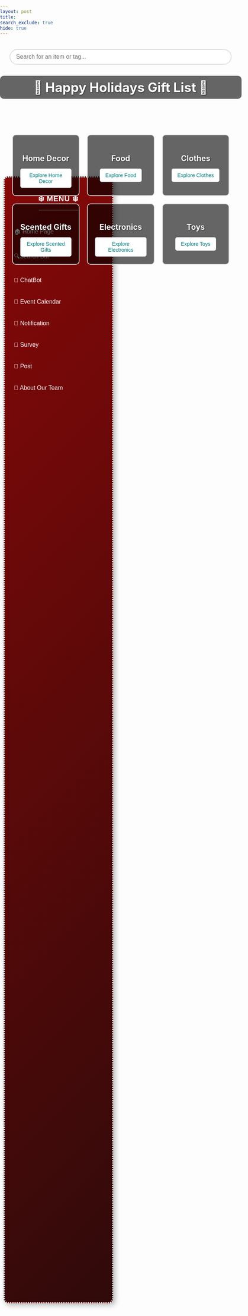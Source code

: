 ```yaml
---
layout: post
title:  
search_exclude: true
hide: true
---
```


<html lang="en">
<head>
  <meta charset="UTF-8">
  <meta name="viewport" content="width=device-width, initial-scale=1.0">
  <title>Popup Login Alert</title>
  <style>
    /* Global Background */
    html, body {
      margin: 0;
      padding: 0;
      width: 100%;
      height: 100%;
      background-image: url('{{ site.baseurl }}/images/greenbackground.png');
      background-size: cover;
      background-position: center;
      background-repeat: no-repeat;
      background-attachment: fixed;
    }
    /* Popup styles */
    .popup-overlay {
      position: fixed;
      top: 0;
      left: 0;
      width: 100%;
      height: 100%;
      background: rgba(0, 0, 0, 0.5);
      display: flex;
      align-items: center;
      justify-content: center;
      z-index: 999;
      display: none; /* Initially hidden */
    }
    .popup-container {
      background: white;
      padding: 20px;
      width: 320px;
      text-align: center;
      border-radius: 10px;
      box-shadow: 0 0 10px rgba(0, 0, 0, 0.3);
      position: relative;
    }
    .close-btn {
      position: absolute;
      top: 10px;
      right: 15px;
      font-size: 20px;
      font-weight: bold;
      color: black;
      cursor: pointer;
    }
    .close-btn:hover {
      color: red;
    }
    .popup-container h2 {
      margin-bottom: 10px;
      font-size: 18px;
      color: black;
    }
    .popup-button {
      background: #008080;
      color: white;
      border: none;
      padding: 10px 15px;
      font-size: 14px;
      cursor: pointer;
      border-radius: 5px;
      text-decoration: none;
      display: inline-block;
      margin-top: 10px;
    }
    .popup-button:hover {
      background: #005f5f;
    }
    /* Sidebar styles */
    .sidebar {
      width: 260px;
      height: 75vh;
      background: linear-gradient(135deg, rgb(134, 8, 8), rgb(48, 10, 10));
      padding: 15px;
      position: fixed;
      left: 10px;
      top: 12vh;
      color: white;
      font-family: 'Poppins', sans-serif;
      border-radius: 12px;
      box-shadow: 5px 5px 15px rgba(0, 0, 0, 0.3);
      display: flex;
      flex-direction: column;
      align-items: center;
      border: 3px dotted white;
    }
    .sidebar h3 {
      font-size: 20px;
      margin-bottom: 15px;
      font-weight: 600;
      letter-spacing: 1px;
      text-align: center;
    }
    .sidebar h3::after {
      content: "";
      display: block;
      width: 100%;
      height: 2px;
      background: rgba(255, 255, 255, 0.5);
      margin: 10px auto;
      border-radius: 2px;
    }
    .sidebar a {
      display: flex;
      align-items: center;
      justify-content: flex-start;
      color: white !important;
      text-decoration: none;
      padding: 12px 18px;
      margin: 8px 0;
      border-radius: 8px;
      font-size: 16px;
      font-weight: 500;
      transition: all 0.3s ease-in-out;
      width: 100%;
    }
    .sidebar a:hover {
      background: rgba(255, 255, 255, 0.2);
      box-shadow: 0 0 10px rgba(255, 255, 255, 0.4);
      transform: scale(1.05);
    }
    .sidebar a::before {
      content: "";
      margin-right: 10px;
      transition: transform 0.3s ease;
    }
    .sidebar a:hover::before {
      transform: translateX(5px);
    }
    /* Holiday page styles */
    .holiday-page {
      background-image: url('{{ site.baseurl }}/images/greenbackground.png');
      background-size: cover;
      background-position: center;
      background-attachment: fixed;
      min-height: 80vh;
      width: 68vw;
      margin: 0 auto;
      display: flex;
      flex-direction: column;
      align-items: center;
      color: #ffffff;
      text-shadow: 1px 1px 3px rgba(0, 0, 0, 0.7);
      position: relative;
    }
    .holiday-header {
      width: 100%;
      text-align: center;
      padding: 20px 0;
    }
    .holiday-header h1 {
      font-size: 2.5em;
      margin: 20px 0;
      background: rgba(0, 0, 0, 0.6);
      padding: 10px 20px;
      border-radius: 10px;
    }
    .categories-grid {
      display: grid;
      grid-template-columns: repeat(3, 1fr);
      gap: 20px;
      width: 90%;
      max-width: 1200px;
    }
    .category-box {
      background: rgba(0, 0, 0, 0.6);
      border: 2px solid rgba(255, 255, 255, 0.8);
      border-radius: 10px;
      text-align: center;
      padding: 20px;
      transition: transform 0.2s ease, box-shadow 0.2s ease;
      z-index: 2;
    }
    .category-box h2 {
      margin-bottom: 15px;
      font-size: 1.5em;
    }
    .category-box button {
      background: #ffffff;
      color: #008080;
      border: none;
      padding: 10px 15px;
      font-size: 1em;
      border-radius: 5px;
      cursor: pointer;
      transition: background-color 0.2s ease, color 0.2s ease;
    }
    .category-box button:hover {
      background: #008080;
      color: #ffffff;
    }
    .category-box:hover {
      transform: translateY(-10px);
      box-shadow: 0 10px 20px rgba(0, 0, 0, 0.5);
    }
    @media (max-width: 768px) {
      .categories-grid {
        grid-template-columns: repeat(2, 1fr);
      }
      .holiday-header h1 {
        font-size: 2em;
      }
    }
    @media (max-width: 480px) {
      .categories-grid {
        grid-template-columns: 1fr;
      }
      .category-box h2 {
        font-size: 1.2em;
      }
    }
    /* Snowflake styling */
    .snowflake {
      position: absolute;
      color: white;
      font-size: 1em;
      user-select: none;
      pointer-events: none;
      z-index: 1;
      animation: fall linear infinite;
    }
    @keyframes fall {
      0% { transform: translateY(-10px); }
      100% { transform: translateY(100vh); }
    }
    .snowflake:nth-child(odd) {
      animation-duration: 10s;
    }
    .snowflake:nth-child(even) {
      animation-duration: 15s;
    }
    .snowflake:nth-child(1) {
      font-size: 1.5em;
      animation-duration: 10s;
    }
    .snowflake:nth-child(2) {
      font-size: 1.3em;
      animation-duration: 12s;
    }
    .snowflake:nth-child(3) {
      font-size: 1.7em;
      animation-duration: 14s;
    }
    /* Top Searchbar Styles */
    .top-search {
      margin: 0 auto 20px;
      width: 100%;
      max-width: 600px;
      text-align: center;
    }
    .top-search input {
      width: 100%;
      padding: 10px 15px;
      border: 2px solid #ddd;
      border-radius: 25px;
      font-size: 16px;
      outline: none;
      transition: border-color 0.3s, box-shadow 0.3s;
    }
    .top-search input:focus {
      border-color: green;
      box-shadow: 0 0 10px rgba(255, 255, 0, 0.5);
    }
    .top-search #results {
      margin-top: 10px;
      max-height: 200px;
      overflow-y: auto;
    }
    .top-search .result {
      margin: 5px 0;
      padding: 8px 12px;
      background: green;
      color: white;
      border-radius: 5px;
      cursor: pointer;
    }
    .top-search .result:hover {
      background: darkred;
      transform: translateY(-2px);
    }
  </style>
</head>
<body>
  <!-- Popup Alert -->
  <div class="popup-overlay" id="popup">
    <div class="popup-container">
      <span class="close-btn">✖</span>
      <h2>Please Login/Sign-up to access all website features</h2>
      <a href="login.html" class="popup-button">Go to Login Page</a>
    </div>
  </div>

  <!-- Sidebar -->
  <div class="sidebar">
    <h3>❄️ MENU ❄️</h3>
    <a href="{{site.baseurl}}">🏠 Home Page</a>
    <a href="{{ site.baseurl }}/holiday/searchbar/"> 🔍Search Bar</a>
    <a href="{{ site.baseurl }}/holiday/chatbot/">🤖 ChatBot</a>
    <a href="{{ site.baseurl }}/holiday/event_calendar/">📅 Event Calendar</a>
    <a href="{{ site.baseurl }}/holiday/notif/">🔔 Notification</a>
    <a href="{{ site.baseurl }}/holiday/survey/">📰 Survey</a>
    <a href="{{ site.baseurl }}/post/">📧 Post</a>
    <a href="{{ site.baseurl }}/holiday/about/">📖 About Our Team</a>
  </div>

  <!-- Holiday Page Content -->
  <div class="holiday-page">
    <header class="holiday-header">
      <!-- Top Searchbar integrated into the header -->
      <div class="top-search">
        <input 
          type="text" 
          id="searchInput" 
          placeholder="Search for an item or tag..." 
          oninput="searchItems()"
        />
        <div id="results"></div>
      </div>
      <h1>🎁 Happy Holidays Gift List 🎄</h1>
    </header>
    <div class="categories-grid">
      <div class="category-box" id="home-decor">
        <h2>Home Decor</h2>
        <button onclick="location.href='{{ site.baseurl }}/holiday/home-decor/'">Explore Home Decor</button>
      </div>
      <div class="category-box" id="food">
        <h2>Food</h2>
        <button onclick="location.href='{{ site.baseurl }}/holiday/food/'">Explore Food</button>
      </div>
      <div class="category-box" id="clothes">
        <h2>Clothes</h2>
        <button onclick="location.href='{{ site.baseurl }}/holiday/clothes/'">Explore Clothes</button>
      </div>
      <div class="category-box" id="scented">
        <h2>Scented Gifts</h2>
        <button onclick="location.href='{{ site.baseurl }}/holiday/scented/'">Explore Scented Gifts</button>
      </div>
      <div class="category-box" id="electronics">
        <h2>Electronics</h2>
        <button onclick="location.href='{{ site.baseurl }}/holiday/electronics/'">Explore Electronics</button>
      </div>
      <div class="category-box" id="toys">
        <h2>Toys</h2>
        <button onclick="location.href='{{ site.baseurl }}/holiday/toys/'">Explore Toys</button>
      </div>
    </div>
  </div>

  <script type="module">
    import { pythonURI, fetchOptions } from '{{ site.baseurl }}/assets/js/api/config.js';

    // Popup and Snowflakes Code
    document.addEventListener("DOMContentLoaded", function() {
      // Popup Login Alert Logic
      const isAuthenticated = localStorage.getItem('authenticated') === 'true';
      if (!isAuthenticated) {
        document.getElementById("popup").style.display = "flex";
      }
      function closePopup() {
        document.getElementById("popup").style.display = "none";
      }
      document.querySelector(".close-btn").addEventListener("click", closePopup);
      document.getElementById("popup").addEventListener("click", function(event) {
        if (event.target === this) {
          closePopup();
        }
      });
      // Snowflakes Creation
      for (let i = 0; i < 100; i++) {
        let snowflake = document.createElement("div");
        snowflake.classList.add("snowflake");
        snowflake.style.left = `${Math.random() * 100}%`;
        snowflake.style.animationDuration = `${Math.random() * 10 + 5}s`;
        snowflake.style.animationDelay = `${Math.random() * 5}s`;
        snowflake.innerHTML = "❆";
        document.querySelector(".holiday-page").appendChild(snowflake);
      }
    });

    // Searchbar Functions
    async function searchItems() {
      const input = document.getElementById('searchInput').value.trim().toLowerCase();
      const resultsDiv = document.getElementById('results');
      resultsDiv.innerHTML = ''; // Clear previous results

      if (input) {
        try {
          const response = await fetch(`${pythonURI}/api/search?q=${encodeURIComponent(input)}`, {
            ...fetchOptions,
            method: 'GET',
            headers: { 'Content-Type': 'application/json' }
          });

          if (!response.ok) {
            throw new Error(`HTTP error! Status: ${response.status}`);
          }

          const items = await response.json();
          if (items.length > 0) {
            items.forEach(item => {
              const resultDiv = document.createElement('div');
              resultDiv.className = 'result';
              resultDiv.textContent = item.name;
              resultDiv.onclick = async () => {
                await incrementTags(item.name);
                window.location.href = item.link;
              };
              resultsDiv.appendChild(resultDiv);
            });
          } else {
            resultsDiv.textContent = 'No results found.';
          }
        } catch (error) {
          console.error('Error fetching search results:', error);
          resultsDiv.textContent = 'An error occurred while searching. Please try again.';
        }
      }
    }

    async function incrementTags(itemName) {
      try {
        const response = await fetch(`${pythonURI}/api/search/increment_tag`, {
          ...fetchOptions,
          method: 'POST',
          headers: { 'Content-Type': 'application/json' },
          body: JSON.stringify({ name: itemName })
        });

        if (!response.ok) {
          throw new Error(`HTTP status code: ${response.status}`);
        }

        const data = await response.json();
        console.log(data.message);
      } catch (error) {
        console.error('Error updating tags:', error);
      }
    }

    window.searchItems = searchItems;

    document.addEventListener('DOMContentLoaded', () => {
      console.log('Search bar initialized');
    });
  </script>
</body>
</html>
